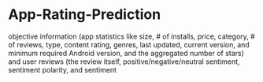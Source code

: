 # App-Rating-Prediction
 objective information (app statistics like size, # of installs, price, category, # of reviews, type, content rating, genres, last updated, current version, and minimum required Android version, and the aggregated number of stars) and user reviews (the review itself, positive/negative/neutral sentiment, sentiment polarity, and sentiment 
